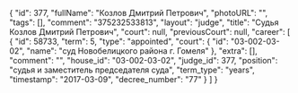 {
    "id": 377,
    "fullName": "Козлов Дмитрий Петрович",
    "photoURL": "",
    "tags": [],
    "comment": "375232533813",
    "layout": "judge",
    "title": "Судья Козлов Дмитрий Петрович",
    "court": null,
    "previousCourt": null,
    "career": [
        {
            "id": 58733,
            "term": 5,
            "type": "appointed",
            "court": {
                "id": "03-002-03-02",
                "name": "суд Новобелицкого района г. Гомеля"
            },
            "extra": [],
            "comment": "",
            "house_id": "03-002-03-02",
            "judge_id": 377,
            "position": "судья и заместитель председателя суда",
            "term_type": "years",
            "timestamp": "2017-03-09",
            "decree_number": "77"
        }
    ]
}